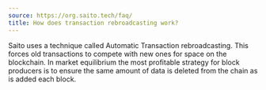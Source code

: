 ```yaml
---
source: https://org.saito.tech/faq/
title: How does transaction rebroadcasting work?
---
```


Saito uses a technique called Automatic Transaction rebroadcasting. This forces old transactions to compete with new ones for space on the blockchain. In market equilibrium the most profitable strategy for block producers is to ensure the same amount of data is deleted from the chain as is added each block.

